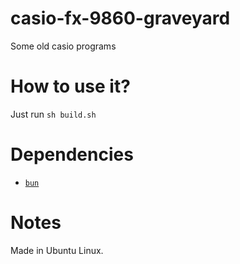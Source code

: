 # casio-fx-9860-graveyard
Some old casio programs

# How to use it?

Just run `sh build.sh`

# Dependencies

- [`bun`](https://bun.sh/)

# Notes

Made in Ubuntu Linux.